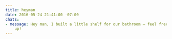 ```yaml
---
title: heyman
date: 2016-05-24 21:41:00 -07:00
chats:
- message: Hey man, I built a little shelf for our bathroom – feel free to load it
    up!
---
```


